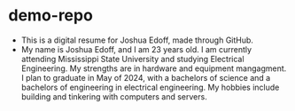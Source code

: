 # demo-repo
- This is a digital resume for Joshua Edoff, made through GitHub.
- My name is Joshua Edoff, and I am 23 years old. I am currently attending Mississippi State University and studying Electrical Engineering. My strengths are in hardware and equipment mangagment. I plan to graduate in May of 2024, with a bachelors of science and a bachelors of engineering in electrical engineering. My hobbies include building and tinkering with computers and servers.
